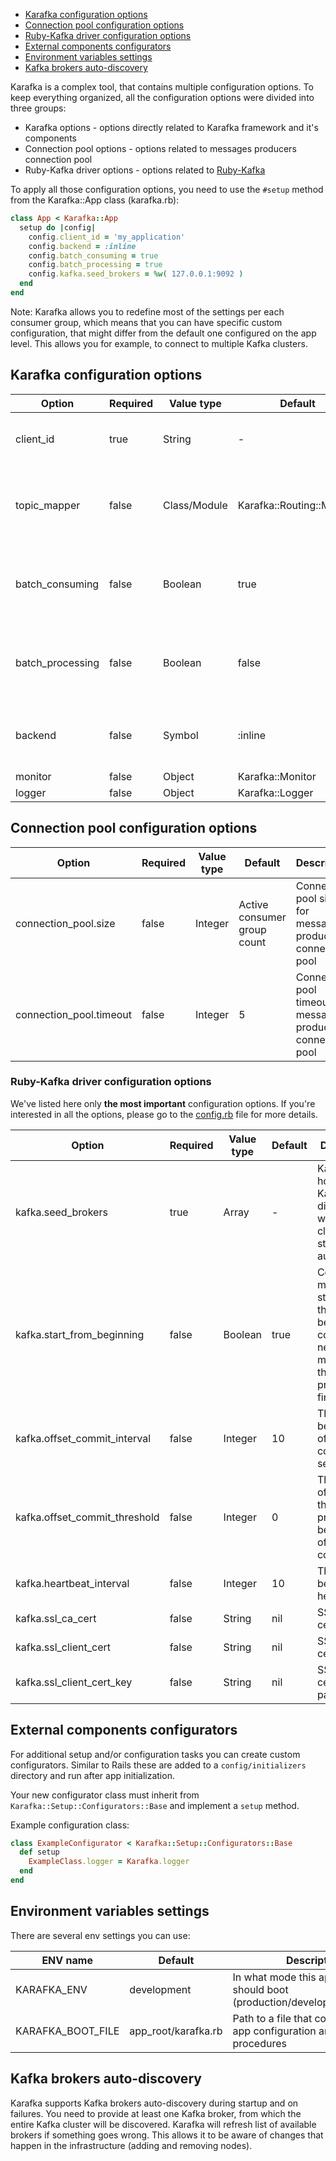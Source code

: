 - [Karafka configuration options](#karafka-configuration-options)
- [Connection pool configuration options](#connection-pool-configuration-options)
- [Ruby-Kafka driver configuration options](#ruby-kafka-driver-configuration-options)
- [External components configurators](#external-components-configurators)
- [Environment variables settings](#environment-variables-settings)
- [Kafka brokers auto-discovery](#kafka-brokers-auto-discovery)

Karafka is a complex tool, that contains multiple configuration options. To keep everything organized, all the configuration options were divided into three groups:

* Karafka options - options directly related to Karafka framework and it's components
* Connection pool options - options related to messages producers connection pool
* Ruby-Kafka driver options - options related to [Ruby-Kafka](https://github.com/zendesk/ruby-kafka)

To apply all those configuration options, you need to use the ```#setup``` method from the Karafka::App class (karafka.rb):

```ruby
class App < Karafka::App
  setup do |config|
    config.client_id = 'my_application'
    config.backend = :inline
    config.batch_consuming = true
    config.batch_processing = true
    config.kafka.seed_brokers = %w( 127.0.0.1:9092 )
  end
end
```

Note: Karafka allows you to redefine most of the settings per each consumer group, which means that you can have specific custom configuration, that might differ from the default one configured on the app level. This allows you for example, to connect to multiple Kafka clusters.

## Karafka configuration options


| Option            | Required | Value type   | Default                   | Description                                                                                           |
|-------------------|----------|--------------|---------------------------|-------------------------------------------------------------------------------------------------------|
| client_id         | true     | String       | -                         | Application name that will be used as a client_id for Kafka cluster                                   |
| topic_mapper      | false    | Class/Module | Karafka::Routing::Mapper  | Mapper for hiding Kafka provider specific topic prefixes/postfixes, so internaly we use "pure" topics |
| batch_consuming   | false    | Boolean      | true                      | Should the incoming messages be consumed in batches, or one at a time                                 |
| batch_processing  | false    | Boolean      | false                     | Should the incoming messages be processed in batches, or one at a time                                |
| backend           | false    | Symbol       | :inline                   | Backend for processing that we want to use (currently :inline or :sidekiq)                            |
| monitor           | false    | Object       | Karafka::Monitor          | Monitor instance                                                                                      |
| logger            | false    | Object       | Karafka::Logger           | Logger instance                                                                                       |

## Connection pool configuration options

| Option                  | Required | Value type | Default                     | Description                                                  |
|-------------------------|----------|------------|-----------------------------|--------------------------------------------------------------|
| connection_pool.size    | false    | Integer    | Active consumer group count |Connection pool size for message producers connection pool    |
| connection_pool.timeout | false    | Integer    | 5                           |Connection pool timeout for message producers connection pool |

### Ruby-Kafka driver configuration options

We've listed here only **the most important** configuration options. If you're interested in all the options, please go to the [config.rb](https://github.com/karafka/karafka/blob/master/lib/karafka/setup/config.rb) file for more details.

| Option                        | Required | Value type    | Default | Description                                                                                      |
|-------------------------------|----------|---------------|---------|--------------------------------------------------------------------------------------------------|
| kafka.seed_brokers            | true     | Array<String> | -       |Kafka server hosts. Karafka will discover whole cluster structure automatically                   |
| kafka.start_from_beginning    | false    | Boolean       | true    |Consume messages starting at the beginning or consume new messages that are produced at first run |
| kafka.offset_commit_interval  | false    | Integer       | 10      |The interval between offset commits in seconds                                                    |
| kafka.offset_commit_threshold | false    | Integer       | 0       |The number of messages that can be processed before their offsets are committed                   |
| kafka.heartbeat_interval      | false    | Integer       | 10      |The interval between heartbeats                                                                   |
| kafka.ssl_ca_cert             | false    | String        | nil     |SSL CA certificate                                                                                |
| kafka.ssl_client_cert         | false    | String        | nil     |SSL client certificate                                                                            |
| kafka.ssl_client_cert_key     | false    | String        | nil     |SSL client certificate password                                                                   |

## External components configurators

For additional setup and/or configuration tasks you can create custom configurators. Similar to Rails these are added to a `config/initializers` directory and run after app initialization.

Your new configurator class must inherit from `Karafka::Setup::Configurators::Base` and implement a `setup` method.

Example configuration class:

```ruby
class ExampleConfigurator < Karafka::Setup::Configurators::Base
  def setup
    ExampleClass.logger = Karafka.logger
  end
end
```

## Environment variables settings

There are several env settings you can use:

| ENV name          | Default | Description                                                                           |
|-------------------|-----------------|-------------------------------------------------------------------------------|
| KARAFKA_ENV       | development     | In what mode this application should boot (production/development/test/etc)   |
| KARAFKA_BOOT_FILE | app_root/karafka.rb | Path to a file that contains Karafka app configuration and booting procedures |

## Kafka brokers auto-discovery

Karafka supports Kafka brokers auto-discovery during startup and on failures. You need to provide at least one Kafka broker, from which the entire Kafka cluster will be discovered. Karafka will refresh list of available brokers if something goes wrong. This allows it to be aware of changes that happen in the infrastructure (adding and removing nodes).